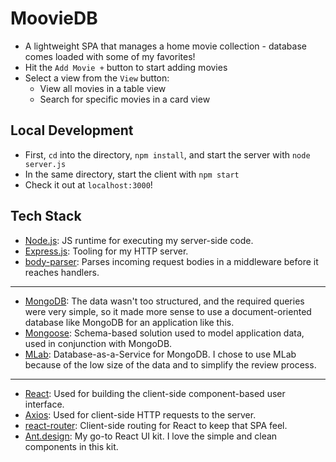# MoovieDB
- A lightweight SPA that manages a home movie collection - database comes loaded with some of my favorites!
- Hit the `Add Movie +` button to start adding movies
- Select a view from the `View` button:
  - View all movies in a table view
  - Search for specific movies in a card view


## Local Development
- First, `cd` into the directory, `npm install`, and start the server with `node server.js`
- In the same directory, start the client with `npm start`
- Check it out at `localhost:3000`!


## Tech Stack
- [Node.js](https://github.com/nodejs/node): JS runtime for executing my server-side code.
- [Express.js](https://github.com/expressjs/express): Tooling for my HTTP server.
- [body-parser](https://github.com/expressjs/body-parser): Parses incoming request bodies in a middleware before it reaches handlers.
---
- [MongoDB](https://www.mongodb.com/): The data wasn't too structured, and the required queries were very simple, so it made more sense to use a document-oriented database like MongoDB for an application like this.
- [Mongoose](https://github.com/Automattic/mongoose): Schema-based solution used to model application data, used in conjunction with MongoDB.
- [MLab](https://mlab.com/): Database-as-a-Service for MongoDB. I chose to use MLab because of the low size of the data and to simplify the review process.
---
- [React](https://github.com/facebook/react): Used for building the client-side component-based user interface.
- [Axios](https://www.npmjs.com/package/axios): Used for client-side HTTP requests to the server.
- [react-router](https://github.com/ReactTraining/react-router): Client-side routing for React to keep that SPA feel.
- [Ant.design](https://ant.design/): My go-to React UI kit. I love the simple and clean components in this kit.

